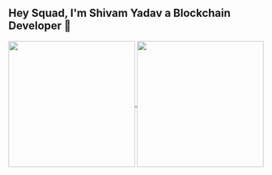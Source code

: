 ## Hey Squad, I'm Shivam Yadav a Blockchain Developer 👋


<a href="https://github.com/Shivamycodee/github-readme-stats">
  <img height=250 align="center" src="https://github-readme-stats-virid-gamma-17.vercel.app/api?username=Shivamycodee&show_icons=true&show=reviews,discussions_started,discussions_answered,prs_merged,prs_merged_percentage&theme=tokyonight&rank_icon=github" />
</a>
<a href="https://github.com/Shivamycodee/convoychat">
  <img height=250 align="center" src="https://github-readme-stats-virid-gamma-17.vercel.app/api/top-langs/?username=Shivamycodee&langs_count=12&layout=compact&hide_progress=true" />
</a>
